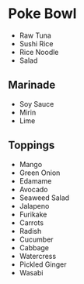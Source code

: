 # Poke Bowl

* Raw Tuna
* Sushi Rice
* Rice Noodle
* Salad

## Marinade
* Soy Sauce
* Mirin
* Lime

## Toppings
* Mango
* Green Onion
* Edamame
* Avocado
* Seaweed Salad
* Jalapeno
* Furikake
* Carrots
* Radish
* Cucumber
* Cabbage
* Watercress
* Pickled Ginger
* Wasabi
